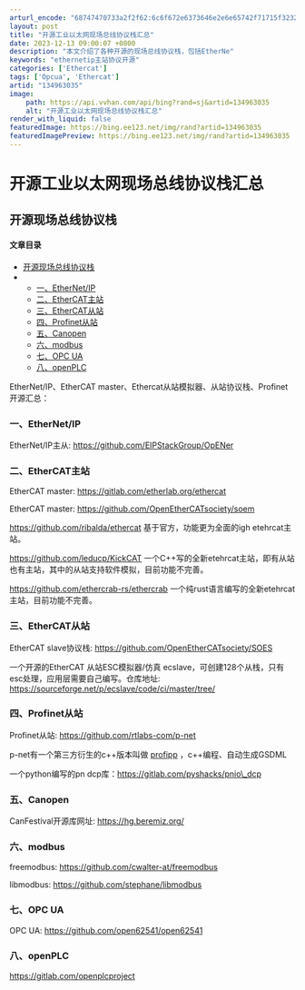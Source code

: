 ```yaml
---
arturl_encode: "68747470733a2f2f62:6c6f672e6373646e2e6e65742f71715f32323635343535312f:61727469636c652f64657461696c732f313334393633303335"
layout: post
title: "开源工业以太网现场总线协议栈汇总"
date: 2023-12-13 09:00:07 +0800
description: "本文介绍了各种开源的现场总线协议栈，包括EtherNe"
keywords: "ethernetip主站协议开源"
categories: ['Ethercat']
tags: ['Opcua', 'Ethercat']
artid: "134963035"
image:
    path: https://api.vvhan.com/api/bing?rand=sj&artid=134963035
    alt: "开源工业以太网现场总线协议栈汇总"
render_with_liquid: false
featuredImage: https://bing.ee123.net/img/rand?artid=134963035
featuredImagePreview: https://bing.ee123.net/img/rand?artid=134963035
---
```


# 开源工业以太网现场总线协议栈汇总

## 开源现场总线协议栈

#### 文章目录

* [开源现场总线协议栈](#_0)
* + [一、EtherNet/IP](#EtherNetIP_3)
  + [二、EtherCAT主站](#EtherCAT_6)
  + [三、EtherCAT从站](#EtherCAT_15)
  + [四、Profinet从站](#Profinet_19)
  + [五、Canopen](#Canopen_24)
  + [六、modbus](#modbus_27)
  + [七、OPC UA](#OPC_UA_32)
  + [八、openPLC](#openPLC_35)

  
EtherNet/IP、EtherCAT master、Ethercat从站模拟器、从站协议栈、Profinet开源汇总：

### 一、EtherNet/IP

EtherNet/IP主从:
<https://github.com/EIPStackGroup/OpENer>

### 二、EtherCAT主站

EtherCAT master:
<https://gitlab.com/etherlab.org/ethercat>

EtherCAT master:
<https://github.com/OpenEtherCATsociety/soem>

<https://github.com/ribalda/ethercat>
基于官方，功能更为全面的igh etehrcat主站。

<https://github.com/leducp/KickCAT>
一个C++写的全新etehrcat主站，即有从站也有主站，其中的从站支持软件模拟，目前功能不完善。
  
<https://github.com/ethercrab-rs/ethercrab>
一个纯rust语言编写的全新etehrcat主站，目前功能不完善。

### 三、EtherCAT从站

EtherCAT slave协议栈:
<https://github.com/OpenEtherCATsociety/SOES>

一个开源的EtherCAT 从站ESC模拟器/仿真 ecslave，可创建128个从栈，只有esc处理，应用层需要自己编写。仓库地址:
<https://sourceforge.net/p/ecslave/code/ci/master/tree/>

### 四、Profinet从站

Profinet从站:
<https://github.com/rtlabs-com/p-net>
  
p-net有一个第三方衍生的c++版本叫做
[profipp](https://github.com/langmo/profipp)
，c++编程、自动生成GSDML

一个python编写的pn dcp库：https://gitlab.com/pyshacks/pnio\_dcp

### 五、Canopen

CanFestival开源库网址:
<https://hg.beremiz.org/>

### 六、modbus

freemodbus:
<https://github.com/cwalter-at/freemodbus>

libmodbus:
<https://github.com/stephane/libmodbus>

### 七、OPC UA

OPC UA:
<https://github.com/open62541/open62541>

### 八、openPLC

https://gitlab.com/openplcproject